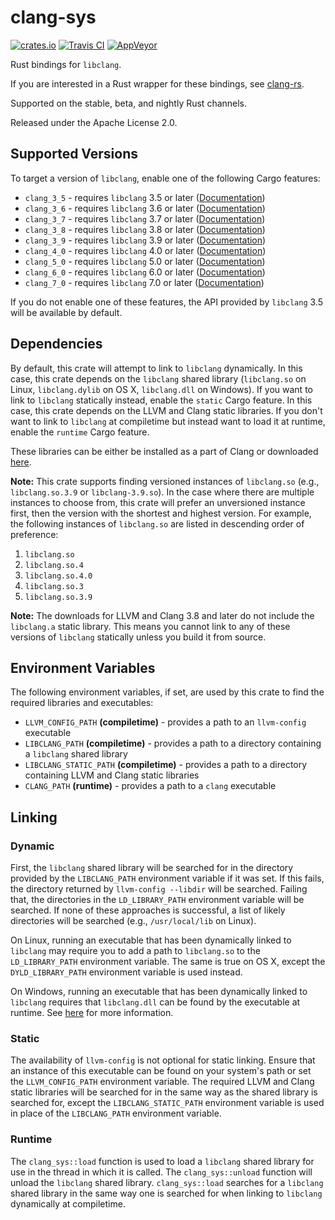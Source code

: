 # clang-sys

[![crates.io](https://img.shields.io/crates/v/clang-sys.svg)](https://crates.io/crates/clang-sys)
[![Travis CI](https://travis-ci.org/KyleMayes/clang-sys.svg?branch=master)](https://travis-ci.org/KyleMayes/clang-sys)
[![AppVeyor](https://ci.appveyor.com/api/projects/status/7tv5mjyg55rof356/branch/master?svg=true)](https://ci.appveyor.com/project/KyleMayes/clang-sys-vtvy5/branch/master)

Rust bindings for `libclang`.

If you are interested in a Rust wrapper for these bindings, see
[clang-rs](https://github.com/KyleMayes/clang-rs).

Supported on the stable, beta, and nightly Rust channels.

Released under the Apache License 2.0.

## Supported Versions

To target a version of `libclang`, enable one of the following Cargo features:

* `clang_3_5` - requires `libclang` 3.5 or later
  ([Documentation](https://kylemayes.github.io/clang-sys/3_5/clang_sys))
* `clang_3_6` - requires `libclang` 3.6 or later
  ([Documentation](https://kylemayes.github.io/clang-sys/3_6/clang_sys))
* `clang_3_7` - requires `libclang` 3.7 or later
  ([Documentation](https://kylemayes.github.io/clang-sys/3_7/clang_sys))
* `clang_3_8` - requires `libclang` 3.8 or later
  ([Documentation](https://kylemayes.github.io/clang-sys/3_8/clang_sys))
* `clang_3_9` - requires `libclang` 3.9 or later
  ([Documentation](https://kylemayes.github.io/clang-sys/3_9/clang_sys))
* `clang_4_0` - requires `libclang` 4.0 or later
  ([Documentation](https://kylemayes.github.io/clang-sys/4_0/clang_sys))
* `clang_5_0` - requires `libclang` 5.0 or later
  ([Documentation](https://kylemayes.github.io/clang-sys/5_0/clang_sys))
* `clang_6_0` - requires `libclang` 6.0 or later
  ([Documentation](https://kylemayes.github.io/clang-sys/6_0/clang_sys))
* `clang_7_0` - requires `libclang` 7.0 or later
  ([Documentation](https://kylemayes.github.io/clang-sys/7_0/clang_sys))

If you do not enable one of these features, the API provided by `libclang` 3.5 will be available by
default.

## Dependencies

By default, this crate will attempt to link to `libclang` dynamically. In this case, this crate
depends on the `libclang` shared library (`libclang.so` on Linux, `libclang.dylib` on OS X,
`libclang.dll` on Windows). If you want to link to `libclang` statically instead, enable the
`static` Cargo feature. In this case, this crate depends on the LLVM and Clang static libraries. If
you don't want to link to `libclang` at compiletime but instead want to load it at runtime, enable
the `runtime` Cargo feature.

These libraries can be either be installed as a part of Clang or downloaded
[here](http://llvm.org/releases/download.html).

**Note:** This crate supports finding versioned instances of `libclang.so` (e.g.,
`libclang.so.3.9` or `libclang-3.9.so`). In the case where there are multiple instances to choose
from, this crate will prefer an unversioned instance first, then the version with the shortest and
highest version. For example, the following instances of `libclang.so` are listed in descending
order of preference:

1. `libclang.so`
2. `libclang.so.4`
3. `libclang.so.4.0`
4. `libclang.so.3`
5. `libclang.so.3.9`

**Note:** The downloads for LLVM and Clang 3.8 and later do not include the `libclang.a` static
library. This means you cannot link to any of these versions of `libclang` statically unless you
build it from source.

## Environment Variables

The following environment variables, if set, are used by this crate to find the required libraries
and executables:

* `LLVM_CONFIG_PATH` **(compiletime)** - provides a path to an `llvm-config` executable
* `LIBCLANG_PATH` **(compiletime)** - provides a path to a directory containing a `libclang` shared
  library
* `LIBCLANG_STATIC_PATH` **(compiletime)** - provides a path to a directory containing LLVM and
  Clang static libraries
* `CLANG_PATH` **(runtime)** - provides a path to a `clang` executable

## Linking

### Dynamic

First, the `libclang` shared library will be searched for in the directory provided by the
`LIBCLANG_PATH` environment variable if it was set. If this fails, the directory returned by
`llvm-config --libdir` will be searched. Failing that, the directories in the `LD_LIBRARY_PATH`
environment variable will be searched. If none of these approaches is successful, a list of likely
directories will be searched (e.g., `/usr/local/lib` on Linux).

On Linux, running an executable that has been dynamically linked to `libclang` may require you to
add a path to `libclang.so` to the `LD_LIBRARY_PATH` environment variable. The same is true on OS
X, except the `DYLD_LIBRARY_PATH` environment variable is used instead.

On Windows, running an executable that has been dynamically linked to `libclang` requires that
`libclang.dll` can be found by the executable at runtime. See
[here](https://msdn.microsoft.com/en-us/library/7d83bc18.aspx) for more information.

### Static

The availability of `llvm-config` is not optional for static linking. Ensure that an instance of
this executable can be found on your system's path or set the `LLVM_CONFIG_PATH` environment
variable. The required LLVM and Clang static libraries will be searched for in the same way as the
shared library is searched for, except the `LIBCLANG_STATIC_PATH` environment variable is used in
place of the `LIBCLANG_PATH` environment variable.

### Runtime

The `clang_sys::load` function is used to load a `libclang` shared library for use in the thread in
which it is called. The `clang_sys::unload` function will unload the `libclang` shared library.
`clang_sys::load` searches for a `libclang` shared library in the same way one is searched for when
linking to `libclang` dynamically at compiletime.
